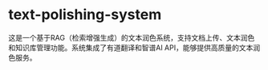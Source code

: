 # text-polishing-system
这是一个基于RAG（检索增强生成）的文本润色系统，支持文档上传、文本润色和知识库管理功能。系统集成了有道翻译和智谱AI API，能够提供高质量的文本润色服务。
